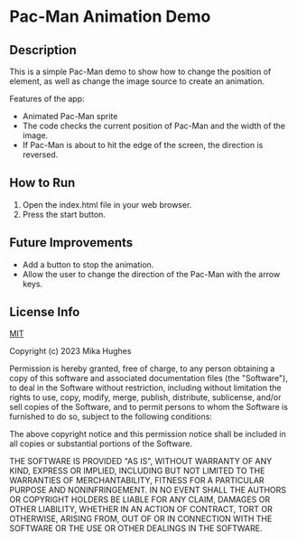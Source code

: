 # Pac-Man Animation Demo

## Description
This is a simple Pac-Man demo to show how to change the position of element, as well as change the image source to create an animation.

Features of the app:
- Animated Pac-Man sprite
- The code checks the current position of Pac-Man and the width of the image. 
- If Pac-Man is about to hit the edge of the screen, the direction is reversed.

## How to Run

1. Open the index.html file in your web browser.
2. Press the start button.

## Future Improvements

- Add a button to stop the animation.
- Allow the user to change the direction of the Pac-Man with the arrow keys.

## License Info

<a href="https://choosealicense.com/licenses/mit/">MIT</a>

Copyright (c) 2023 Mika Hughes

Permission is hereby granted, free of charge, to any person obtaining a copy of this software and associated documentation files (the "Software"), to deal in the Software without restriction, including without limitation the rights to use, copy, modify, merge, publish, distribute, sublicense, and/or sell copies of the Software, and to permit persons to whom the Software is furnished to do so, subject to the following conditions:

The above copyright notice and this permission notice shall be included in all copies or substantial portions of the Software.

THE SOFTWARE IS PROVIDED "AS IS", WITHOUT WARRANTY OF ANY KIND, EXPRESS OR IMPLIED, INCLUDING BUT NOT LIMITED TO THE WARRANTIES OF MERCHANTABILITY, FITNESS FOR A PARTICULAR PURPOSE AND NONINFRINGEMENT. IN NO EVENT SHALL THE AUTHORS OR COPYRIGHT HOLDERS BE LIABLE FOR ANY CLAIM, DAMAGES OR OTHER LIABILITY, WHETHER IN AN ACTION OF CONTRACT, TORT OR OTHERWISE, ARISING FROM, OUT OF OR IN CONNECTION WITH THE SOFTWARE OR THE USE OR OTHER DEALINGS IN THE SOFTWARE.
